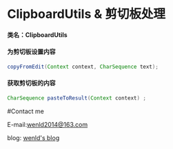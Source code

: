# ClipboardUtils &  剪切板处理

#### 类名：ClipboardUtils

#### 为剪切板设置内容
```java
copyFromEdit(Context context, CharSequence text);
```
####  获取剪切板的内容
```java
CharSequence pasteToResult(Context context) ;
```


#Contact me

E-mail:wenld2014@163.com

blog: [wenld's blog](http://blog.csdn.net/sinat_15877283)
